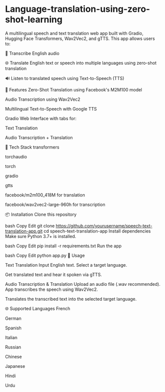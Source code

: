 # Language-translation-using-zero-shot-learning

A multilingual speech and text translation web app built with Gradio, Hugging Face Transformers, Wav2Vec2, and gTTS. This app allows users to:

🎤 Transcribe English audio

🌐 Translate English text or speech into multiple languages using zero-shot translation

🔊 Listen to translated speech using Text-to-Speech (TTS)

🔧 Features Zero-Shot Translation using Facebook's M2M100 model

Audio Transcription using Wav2Vec2

Multilingual Text-to-Speech with Google TTS

Gradio Web Interface with tabs for:

Text Translation

Audio Transcription + Translation

🧰 Tech Stack transformers

torchaudio

torch

gradio

gtts

facebook/m2m100_418M for translation

facebook/wav2vec2-large-960h for transcription

📦 Installation Clone this repository

bash Copy Edit git clone https://github.com/yourusername/speech-text-translation-app.git cd speech-text-translation-app Install dependencies Make sure Python 3.7+ is installed.

bash Copy Edit pip install -r requirements.txt Run the app

bash Copy Edit python app.py 📄 Usage

Text Translation Input English text.
Select a target language.

Get translated text and hear it spoken via gTTS.

Audio Transcription & Translation Upload an audio file (.wav recommended).
App transcribes the speech using Wav2Vec2.

Translates the transcribed text into the selected target language.

🌐 Supported Languages French

German

Spanish

Italian

Russian

Chinese

Japanese

Hindi

Urdu
